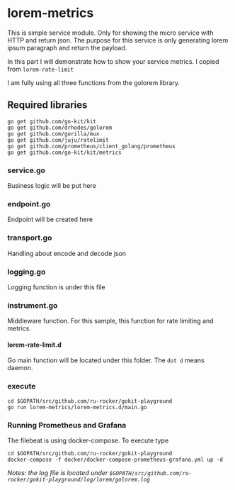 # lorem-metrics
This is simple service module. Only for showing the micro service with HTTP and return json.
The purpose for this service is only generating lorem ipsum paragraph and return the payload.

In this part I will demonstrate how to show your service metrics. I copied from `lorem-rate-limit`

I am fully using all three functions from the golorem library.

## Required libraries

    go get github.com/go-kit/kit
    go get github.com/drhodes/golorem
    go get github.com/gorilla/mux
    go get github.com/juju/ratelimit
    go get github.com/prometheus/client_golang/prometheus
    go get github.com/go-kit/kit/metrics

### service.go
Business logic will be put here

### endpoint.go
Endpoint will be created here

### transport.go
Handling about encode and decode json

### logging.go
Logging function is under this file

### instrument.go
Middleware function. 
For this sample, this function for rate limiting and metrics.

#### lorem-rate-limit.d
Go main function will be located under this folder. The `dot d` means daemon.

### execute

    cd $GOPATH/src/github.com/ru-rocker/gokit-playground
    go run lorem-metrics/lorem-metrics.d/main.go

### Running Prometheus and Grafana
The filebeat is using docker-compose.
To execute type

    cd $GOPATH/src/github.com/ru-rocker/gokit-playground
    docker-compose -f docker/docker-compose-prometheus-grafana.yml up -d
    
*Notes: the log file is located under `$GOPATH/src/github.com/ru-rocker/gokit-playground/log/lorem/golorem.log`*